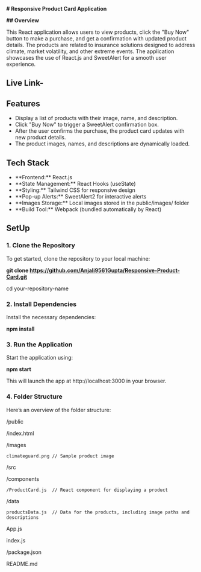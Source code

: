 **# Responsive Product Card Application**

**## **Overview****

<p>This React application allows users to view products, click the "Buy Now" button to make a purchase, and get a confirmation with updated product details. The products are related to insurance solutions designed to address climate, market volatility, and other extreme events. The application showcases the use of React.js and SweetAlert for a smooth user experience.</p>

## Live Link- 

## Features
<ul>
<li>Display a list of products with their image, name, and description.</li>
  
<li>Click "Buy Now" to trigger a SweetAlert confirmation box.</li>

<li>After the user confirms the purchase, the product card updates with new product details.</li>

<li>The product images, names, and descriptions are dynamically loaded.</li>

</ul>

## Tech Stack
<ul>
  
<li>**Frontend:** React.js</li>

<li>**State Management:** React Hooks (useState)</li>

<li>**Styling:** Tailwind CSS for responsive design</li>

<li>**Pop-up Alerts:** SweetAlert2 for interactive alerts</li>

<li>**Images Storage:** Local images stored in the public/images/ folder</li>

<li>**Build Tool:** Webpack (bundled automatically by React)</li>

</ul>

## SetUp

### **1. Clone the Repository**

To get started, clone the repository to your local machine:


**git clone https://github.com/Anjali9561Gupta/Responsive-Product-Card.git**

cd your-repository-name

### **2. Install Dependencies**

 Install the necessary dependencies:
 
**npm install**

### **3. Run the Application**

Start the application using:

**npm start**

This will launch the app at http://localhost:3000 in your browser.

### **4. Folder Structure**

Here’s an overview of the folder structure:

/public

  /index.html
  
  /images
  
    climateguard.png // Sample product image
    
/src

  /components
  
    /ProductCard.js  // React component for displaying a product
    
  /data

  
    productsData.js  // Data for the products, including image paths and descriptions
    
  App.js
  
  index.js
  
/package.json

README.md


